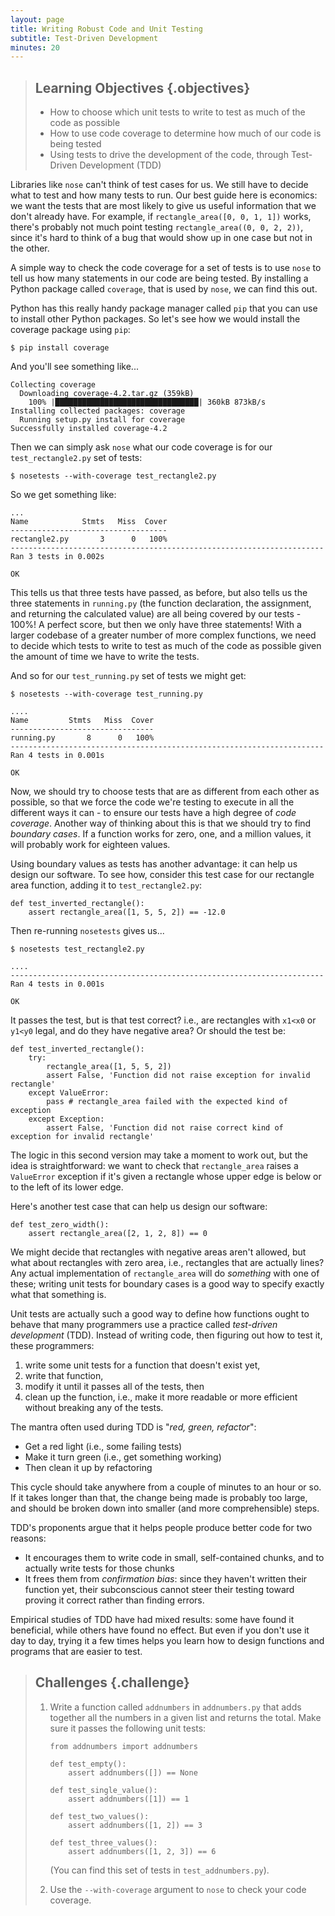 ```yaml
---
layout: page
title: Writing Robust Code and Unit Testing
subtitle: Test-Driven Development
minutes: 20
---
```


> ## Learning Objectives {.objectives}
>
> * How to choose which unit tests to write to test as much of the code as possible
> * How to use code coverage to determine how much of our code is being tested
> * Using tests to drive the development of the code, through Test-Driven Development (TDD)

Libraries like `nose` can't think of test cases for us. We still have to decide what to test and how many tests to run. Our best guide here is economics: we want the tests that are most likely to give us useful information that we don't already have. For example, if `rectangle_area([0, 0, 1, 1])` works, there's probably not much point testing `rectangle_area((0, 0, 2, 2))`, since it's hard to think of a bug that would show up in one case but not in the other.

A simple way to check the code coverage for a set of tests is to use `nose` to tell us how many statements in our code are being tested. By installing a Python package called `coverage`, that is used by `nose`, we can find this out.

Python has this really handy package manager called `pip` that you can use to install other Python packages. So let's see how we would install the coverage package using `pip`:

~~~ {.in}
$ pip install coverage
~~~

And you'll see something like...

~~~ {.output}
Collecting coverage
  Downloading coverage-4.2.tar.gz (359kB)
    100% |████████████████████████████████| 360kB 873kB/s 
Installing collected packages: coverage
  Running setup.py install for coverage
Successfully installed coverage-4.2
~~~

Then we can simply ask `nose` what our code coverage is for our `test_rectangle2.py` set of tests:

~~~ {.in}
$ nosetests --with-coverage test_rectangle2.py
~~~

So we get something like:

~~~ {.output}
...
Name            Stmts   Miss  Cover
-----------------------------------
rectangle2.py       3      0   100%
----------------------------------------------------------------------
Ran 3 tests in 0.002s

OK
~~~

This tells us that three tests have passed, as before, but also tells us the three statements in `running.py` (the function declaration, the assignment, and returning the calculated value) are all being covered by our tests - 100%! A perfect score, but then we only have three statements! With a larger codebase of a greater number of more complex functions, we need to decide which tests to write to test as much of the code as possible given the amount of time we have to write the tests.

And so for our `test_running.py` set of tests we might get:

~~~ {.in}
$ nosetests --with-coverage test_running.py
~~~

~~~ {.output}
....
Name         Stmts   Miss  Cover
--------------------------------
running.py       8      0   100%
----------------------------------------------------------------------
Ran 4 tests in 0.001s

OK
~~~

Now, we should try to choose tests that are as different from each other as possible, so that we force the code we're testing to execute in all the different ways it can - to ensure our tests have a high degree of *code coverage*. Another way of thinking about this is that we should try to find *boundary cases*. If a function works for zero, one, and a million values, it will probably work for eighteen values.

Using boundary values as tests has another advantage: it can help us design our software. 
To see how, consider this test case for our rectangle area function, adding it to 
`test_rectangle2.py`:

~~~ {.python}
def test_inverted_rectangle():
    assert rectangle_area([1, 5, 5, 2]) == -12.0
~~~

Then re-running `nosetests` gives us...
 
~~~ {.in}
$ nosetests test_rectangle2.py
~~~

~~~ {.output}
....
----------------------------------------------------------------------
Ran 4 tests in 0.001s

OK
~~~

It passes the test, but is that test correct? i.e., are rectangles with `x1<x0` or `y1<y0` legal, and do they have negative area? Or should the test be:

~~~ {.python}
def test_inverted_rectangle():
    try:
        rectangle_area([1, 5, 5, 2])
        assert False, 'Function did not raise exception for invalid rectangle'
    except ValueError:
        pass # rectangle_area failed with the expected kind of exception
    except Exception:
        assert False, 'Function did not raise correct kind of exception for invalid rectangle'
~~~

The logic in this second version may take a moment to work out, but the idea is straightforward: we want to check that `rectangle_area` raises a `ValueError` exception if it's given a rectangle whose upper edge is below or to the left of its lower edge.

Here's another test case that can help us design our software:

~~~ {.python}
def test_zero_width():
    assert rectangle_area([2, 1, 2, 8]) == 0
~~~

We might decide that rectangles with negative areas aren't allowed, but what about rectangles with zero area, i.e., rectangles that are actually lines? Any actual implementation of `rectangle_area` will do *something* with one of these; writing unit tests for boundary cases is a good way to specify exactly what that something is.

Unit tests are actually such a good way to define how functions ought to behave that many programmers use a practice called *test-driven development* (TDD). Instead of writing code, then figuring out how to test it, these programmers:

1. write some unit tests for a function that doesn't exist yet,
2. write that function,
3. modify it until it passes all of the tests, then
4. clean up the function, i.e., make it more readable or more efficient without breaking any of the tests.

The mantra often used during TDD is "*red, green, refactor*":

-   Get a red light (i.e., some failing tests)
-   Make it turn green (i.e., get something working)
-   Then clean it up by refactoring

This cycle should take anywhere from a couple of minutes to an hour or so. If it takes longer than that, the change being made is probably too large, and should be broken down into smaller (and more comprehensible) steps.

TDD's proponents argue that it helps people produce better code for two reasons:

-   It encourages them to write code in small, self-contained chunks, and to actually write tests for those chunks
-   It frees them from *confirmation bias*: since they haven't written their function yet, their subconscious cannot steer their testing toward proving it correct rather than finding errors.

Empirical studies of TDD have had mixed results: some have found it beneficial,
while others have found no effect. But even if you don't use it day to day,
trying it a few times helps you learn how to design functions and programs that are easier to test.

> ## Challenges {.challenge}
> 
> 1.  Write a function called `addnumbers` in `addnumbers.py` that adds together all the numbers in a given list and returns the total. Make sure it passes the following unit tests:
>     ```
>     from addnumbers import addnumbers
> 
>     def test_empty():
>         assert addnumbers([]) == None
> 
>     def test_single_value():
>         assert addnumbers([1]) == 1
> 
>     def test_two_values():
>         assert addnumbers([1, 2]) == 3
> 
>     def test_three_values():
>         assert addnumbers([1, 2, 3]) == 6
> 
>     ```
>     (You can find this set of tests in `test_addnumbers.py`).
>
> 2. Use the `--with-coverage` argument to `nose` to check your code coverage.
